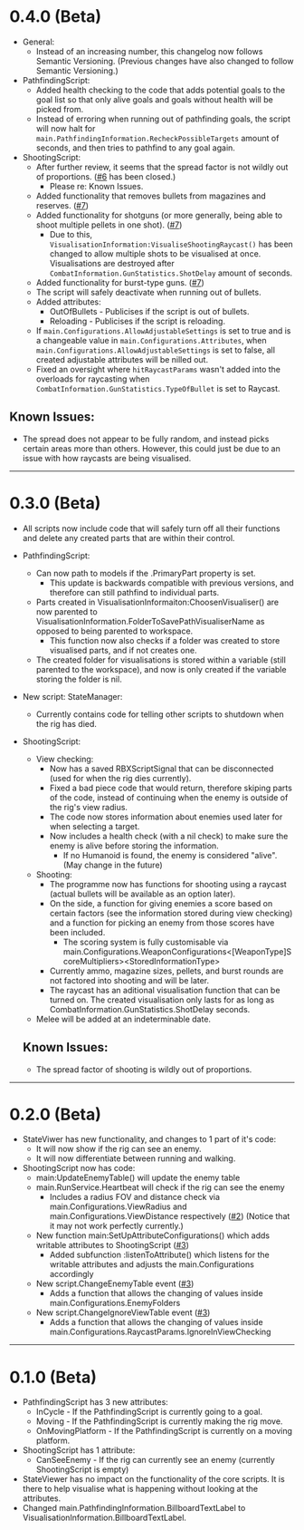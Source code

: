 # 0.4.0 (Beta)
- General:
  - Instead of an increasing number, this changelog now follows Semantic Versioning. (Previous changes have also changed to follow Semantic Versioning.)
- PathfindingScript:
  - Added health checking to the code that adds potential goals to the goal list so that only alive goals and goals without health will be picked from.
  - Instead of erroring when running out of pathfinding goals, the script will now halt for `main.PathfindingInformation.RecheckPossibleTargets` amount of seconds, and then tries to pathfind to any goal again.
- ShootingScript:
  - After further review, it seems that the spread factor is not wildly out of proportions. ([#6](https://github.com/SarkWrk/TestPathExperience/issues/6#issue-2479747071) has been closed.)
    - Please re: Known Issues.
  - Added functionality that removes bullets from magazines and reserves. ([#7](https://github.com/SarkWrk/TestPathExperience/issues/7#issue-2479749234))
  - Added functionality for shotguns (or more generally, being able to shoot multiple pellets in one shot). ([#7](https://github.com/SarkWrk/TestPathExperience/issues/7#issue-2479749234))
    - Due to this, `VisualisationInformation:VisualiseShootingRaycast()` has been changed to allow multiple shots to be visualised at once. Visualisations are destroyed after `CombatInformation.GunStatistics.ShotDelay` amount of seconds.
  - Added functionality for burst-type guns. ([#7](https://github.com/SarkWrk/TestPathExperience/issues/7#issue-2479749234))
  - The script will safely deactivate when running out of bullets.
  - Added attributes:
    - OutOfBullets - Publicises if the script is out of bullets.
    - Reloading - Publicises if the script is reloading.
  - If `main.Configurations.AllowAdjustableSettings` is set to true and is a changeable value in `main.Configurations.Attributes`, when `main.Configurations.AllowAdjustableSettings` is set to false, all created adjustable attributes will be nilled out.
  - Fixed an oversight where `hitRaycastParams` wasn't added into the overloads for raycasting when `CombatInformation.GunStatistics.TypeOfBullet` is set to Raycast.

## Known Issues:
- The spread does not appear to be fully random, and instead picks certain areas more than others. However, this could just be due to an issue with how raycasts are being visualised.

<hr>

# 0.3.0 (Beta)
- All scripts now include code that will safely turn off all their functions and delete any created parts that are within their control.
- PathfindingScript:
  - Can now path to models if the .PrimaryPart property is set.
    - This update is backwards compatible with previous versions, and therefore can still pathfind to individual parts.
  - Parts created in VisualisationInformaiton:ChoosenVisualiser() are now parented to VisualisationInformation.FolderToSavePathVisualiserName as opposed to being parented to workspace.
    - This function now also checks if a folder was created to store visualised parts, and if not creates one.
  - The created folder for visualisations is stored within a variable (still parented to the workspace), and now is only created if the variable storing the folder is nil.
- New script: StateManager:
  - Currently contains code for telling other scripts to shutdown when the rig has died.
- ShootingScript:
  - View checking:
    - Now has a saved RBXScriptSignal that can be disconnected (used for when the rig dies currently).
    - Fixed a bad piece code that would return, therefore skiping parts of the code, instead of continuing when the enemy is outside of the rig's view radius.
    - The code now stores information about enemies used later for when selecting a target.
    - Now includes a health check (with a nil check) to make sure the enemy is alive before storing the information.
      - If no Humanoid is found, the enemy is considered "alive". (May change in the future)
  - Shooting:
    - The programme now has functions for shooting using a raycast (actual bullets will be available as an option later).
    - On the side, a function for giving enemies a score based on certain factors (see the information stored during view checking) and a function for picking an enemy from those scores have been included.
      - The scoring system is fully customisable via main.Configurations.WeaponConfigurations<\[WeaponType]ScoreMultipliers>\<StoredInformationType>
    - Currently ammo, magazine sizes, pellets, and burst rounds are not factored into shooting and will be later.
    - The raycast has an aditional visualisation function that can be turned on. The created visualisation only lasts for as long as CombatInformation.GunStatistics.ShotDelay seconds.
  - Melee will be added at an indeterminable date.

  ## Known Issues:
  - The spread factor of shooting is wildly out of proportions.

<hr>

# 0.2.0 (Beta)
- StateViwer has new functionality, and changes to 1 part of it's code:
  - It will now show if the rig can see an enemy.
  - It will now differentiate between running and walking.
- ShootingScript now has code:
  - main:UpdateEnemyTable() will update the enemy table
  - main.RunService.Heartbeat will check if the rig can see the enemy
    - Includes a radius FOV and distance check via main.Configurations.ViewRadius and main.Configurations.ViewDistance respectively ([#2](https://github.com/SarkWrk/TestPathExperience/issues/2)) (Notice that it may not work perfectly currently.)
  - New function main:SetUpAttributeConfigurations() which adds writable attributes to ShootingScript ([#3](https://github.com/SarkWrk/TestPathExperience/issues/3))
    - Added subfunction :listenToAttribute() which listens for the writable attributes and adjusts the main.Configurations<index> accordingly
  - New script.ChangeEnemyTable event ([#3](https://github.com/SarkWrk/TestPathExperience/issues/3))
    - Adds a function that allows the changing of values inside main.Configurations.EnemyFolders
  - New script.ChangeIgnoreViewTable event ([#3](https://github.com/SarkWrk/TestPathExperience/issues/3))
    - Adds a function that allows the changing of values inside main.Configurations.RaycastParams.IgnoreInViewChecking

<hr>

# 0.1.0 (Beta)
- PathfindingScript has 3 new attributes:
  - InCycle - If the PathfindingScript is currently going to a goal.
  - Moving - If the PathfindingScript is currently making the rig move.
  - OnMovingPlatform - If the PathfindingScript is currently on a moving platform.
- ShootingScript has 1 attribute:
  - CanSeeEnemy - If the rig can currently see an enemy (currently ShootingScript is empty)
- StateViewer has no impact on the functionality of the core scripts. It is there to help visualise what is happening without looking at the attributes.
- Changed main.PathfindingInformation.BillboardTextLabel to VisualisationInformation.BillboardTextLabel.
